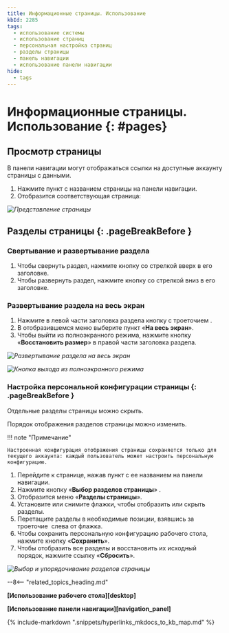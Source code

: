 ```yaml
---
title: Информационные страницы. Использование
kbId: 2285
tags:
  - использование системы
  - использование страниц
  - персональная настройка страниц
  - разделы страницы
  - панель навигации
  - использование панели навигации
hide:
  - tags
---
```


# Информационные страницы. Использование {: #pages}

## Просмотр страницы

В панели навигации могут отображаться ссылки на доступные аккаунту страницы с данными.

1. Нажмите пункт с названием страницы на панели навигации.
2. Отобразится соответствующая страница:

_![Представление страницы](img/page.png)_

## Разделы страницы {: .pageBreakBefore }

<!--page-view-expand-collapse-start-->
### Свертывание и развертывание раздела

1. Чтобы свернуть раздел, нажмите кнопку со стрелкой вверх <i class=" fa-light  fa-angle-up "></i> в его заголовке.
2. Чтобы развернуть раздел, нажмите кнопку со стрелкой вниз <i class=" fa-light  fa-angle-down"></i> в его заголовке.

### Развертывание раздела на весь экран

1. Нажмите в левой части заголовка раздела кнопку с троеточием **<i class="fa-light  fa-ellipsis-v "></i>**.
2. В отобразившемся меню выберите пункт «**На весь экран**».
3. Чтобы выйти из полноэкранного режима, нажмите кнопку «**Восстановить размер**» <i class=" fa-light  fa-times "></i> в правой части заголовка раздела.
<!--page-view-expand-collapse-end-->

_![Развертывание раздела на весь экран](page_section_full_screen.png)_

_![Кнопка выхода из полноэкранного режима](page_section_full_screen_close.png)_

### Настройка персональной конфигурации страницы {: .pageBreakBefore }

Отдельные разделы страницы можно скрыть.

Порядок отображения разделов страницы можно изменить.

!!! note "Примечание"

    Настроенная конфигурация отображения страницы сохраняется только для текущего аккаунта: каждый пользователь может настроить персональную конфигурацию.

1. Перейдите к странице, нажав пункт с ее названием на панели навигации.<!--page-view-config-start-->
2. Нажмите кнопку «**Выбор разделов страницы**» <i class=" fa-light  fa-cog "></i>.
3. Отобразится меню «**Разделы страницы**».
4. Установите или снимите флажки, чтобы отобразить или скрыть разделы.
5. Перетащите разделы в необходимые позиции, взявшись за троеточие <i class="fa-light  fa-ellipsis-v "></i> слева от флажка.
6. Чтобы сохранить персональную конфигурацию рабочего стола, нажмите кнопку «**Сохранить**».
7. Чтобы отобразить все разделы и восстановить их исходный порядок, нажмите ссылку «**Сбросить**».<!--page-view-config-end-->

_![Выбор и упорядочивание разделов страницы](img/page_sections_config.png)_

--8<-- "related_topics_heading.md"

**[Использование рабочего стола][desktop]**

**[Использование панели навигации][navigation_panel]**

{%
include-markdown ".snippets/hyperlinks_mkdocs_to_kb_map.md"
%}
